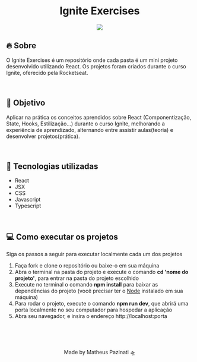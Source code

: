 <h1 align="center">Ignite Exercises</h1>
<p align="center">
  <img src="https://camo.githubusercontent.com/da00d1d0de49a4a6b5b64e5538ff21f8d41b686f10a18b158a7558d8b94462c8/68747470733a2f2f7265732e636c6f7564696e6172792e636f6d2f646c6f6164623262782f696d6167652f75706c6f61642f76313633353939343834352f30666638616338302d383032362d313165622d386564312d6538623737373634666263645f656c336674332e706e67">
</p>
<h2>🔥 Sobre</h2>
<p>O Ignite Exercises é um repositório onde cada pasta é um mini projeto desenvolvido utilizando React. Os projetos foram criados durante o curso Ignite, oferecido pela Rocketseat.</p>
<br>
<h2>🎯 Objetivo</h2>
<p>Aplicar na prática os conceitos aprendidos sobre React (Componentização, State, Hooks, Estilização...) durante o curso Ignite, melhorando a experiência de aprendizado, alternando entre assistir aulas(teoria) e desenvolver projetos(prática).</p>
<br>
<h2>🚀 Tecnologias utilizadas</h2>
  <ul>
    <li>React</li>
    <li>JSX</li>
    <li>CSS</li>
    <li>Javascript</li>
    <li>Typescript</li>
  </ul>
<br>
<h2>💻 Como executar os projetos</h2>
<p>Siga os passos a seguir para executar localmente cada um dos projetos</p>
  <ol>
    <li>Faça fork e clone o repositório ou baixe-o em sua máquina</li>
    <li>Abra o terminal na pasta do projeto e execute o comando <strong>cd 'nome do projeto'</strong>, para entrar na pasta do projeto escolhido</li>
    <li>Execute no terminal o comando  <strong>npm install</strong> para baixar as dependências do projeto (você precisar ter o <a href="https://nodejs.org/en/">Node</a> instalado em sua máquina)</li>
    <li>Para rodar o projeto, execute o comando <strong>npm run dev</strong>, que abrirá uma porta localmente no seu computador para hospedar a aplicação</li>
    <li>Abra seu navegador, e insira o endereço http://localhost:porta</li>
  </ol>
<br>
<br>
<br>
<p align="center">Made by Matheus Pazinati 🛸</p>
